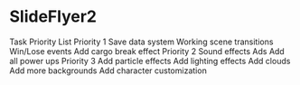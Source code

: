 # SlideFlyer2

Task Priority List
Priority 1
  Save data system
  Working scene transitions
  Win/Lose events
  Add cargo break effect
Priority 2
  Sound effects
  Ads
  Add all power ups
Priority 3
  Add particle effects
  Add lighting effects
  Add clouds
  Add more backgrounds
  Add character customization
